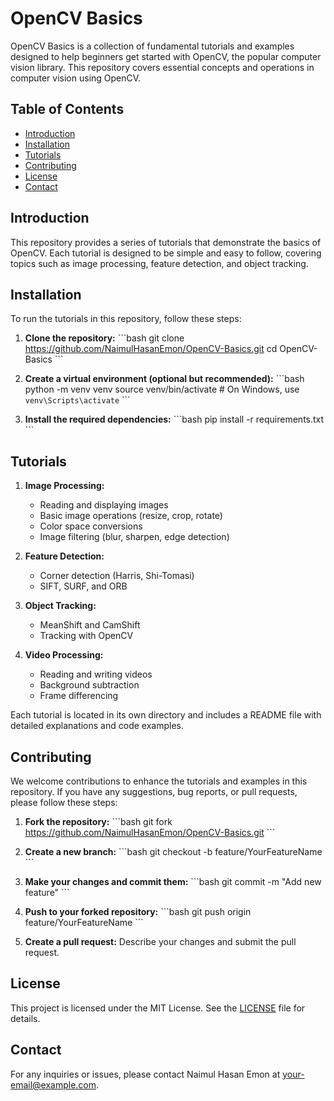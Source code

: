 
# OpenCV Basics

OpenCV Basics is a collection of fundamental tutorials and examples designed to help beginners get started with OpenCV, the popular computer vision library. This repository covers essential concepts and operations in computer vision using OpenCV.

## Table of Contents

- [Introduction](#introduction)
- [Installation](#installation)
- [Tutorials](#tutorials)
- [Contributing](#contributing)
- [License](#license)
- [Contact](#contact)

## Introduction

This repository provides a series of tutorials that demonstrate the basics of OpenCV. Each tutorial is designed to be simple and easy to follow, covering topics such as image processing, feature detection, and object tracking.

## Installation

To run the tutorials in this repository, follow these steps:

1. **Clone the repository:**
   \`\`\`bash
   git clone https://github.com/NaimulHasanEmon/OpenCV-Basics.git
   cd OpenCV-Basics
   \`\`\`

2. **Create a virtual environment (optional but recommended):**
   \`\`\`bash
   python -m venv venv
   source venv/bin/activate  # On Windows, use `venv\Scripts\activate`
   \`\`\`

3. **Install the required dependencies:**
   \`\`\`bash
   pip install -r requirements.txt
   \`\`\`

## Tutorials

1. **Image Processing:**
   - Reading and displaying images
   - Basic image operations (resize, crop, rotate)
   - Color space conversions
   - Image filtering (blur, sharpen, edge detection)

2. **Feature Detection:**
   - Corner detection (Harris, Shi-Tomasi)
   - SIFT, SURF, and ORB

3. **Object Tracking:**
   - MeanShift and CamShift
   - Tracking with OpenCV

4. **Video Processing:**
   - Reading and writing videos
   - Background subtraction
   - Frame differencing

Each tutorial is located in its own directory and includes a README file with detailed explanations and code examples.

## Contributing

We welcome contributions to enhance the tutorials and examples in this repository. If you have any suggestions, bug reports, or pull requests, please follow these steps:

1. **Fork the repository:**
   \`\`\`bash
   git fork https://github.com/NaimulHasanEmon/OpenCV-Basics.git
   \`\`\`

2. **Create a new branch:**
   \`\`\`bash
   git checkout -b feature/YourFeatureName
   \`\`\`

3. **Make your changes and commit them:**
   \`\`\`bash
   git commit -m "Add new feature"
   \`\`\`

4. **Push to your forked repository:**
   \`\`\`bash
   git push origin feature/YourFeatureName
   \`\`\`

5. **Create a pull request:** Describe your changes and submit the pull request.

## License

This project is licensed under the MIT License. See the [LICENSE](LICENSE) file for details.

## Contact

For any inquiries or issues, please contact Naimul Hasan Emon at [your-email@example.com](mailto:your-email@example.com).
